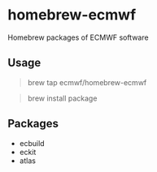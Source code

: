 # homebrew-ecmwf
Homebrew packages of ECMWF software

Usage
-----

> brew tap ecmwf/homebrew-ecmwf

> brew install package

Packages
--------

* ecbuild
* eckit
* atlas
